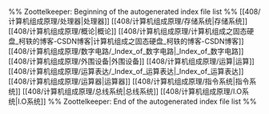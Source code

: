 %% Zoottelkeeper: Beginning of the autogenerated index file list  %%
 [[408/计算机组成原理/处理器|处理器]]
 [[408/计算机组成原理/存储系统|存储系统]]
 [[408/计算机组成原理/概论|概论]]
 [[408/计算机组成原理/计算机组成之固态硬盘_柯轶的博客-CSDN博客|计算机组成之固态硬盘_柯轶的博客-CSDN博客]]
 [[408/计算机组成原理/数字电路/_Index_of_数字电路|_Index_of_数字电路]]
 [[408/计算机组成原理/外围设备|外围设备]]
 [[408/计算机组成原理/运算|运算]]
 [[408/计算机组成原理/运算表达/_Index_of_运算表达|_Index_of_运算表达]]
 [[408/计算机组成原理/运算器|运算器]]
 [[408/计算机组成原理/指令系统|指令系统]]
 [[408/计算机组成原理/总线系统|总线系统]]
 [[408/计算机组成原理/I.O系统|I.O系统]]
%% Zoottelkeeper: End of the autogenerated index file list  %%
